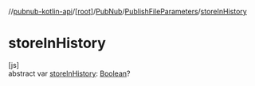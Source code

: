 //[pubnub-kotlin-api](../../../../index.md)/[[root]](../../index.md)/[PubNub](../index.md)/[PublishFileParameters](index.md)/[storeInHistory](store-in-history.md)

# storeInHistory

[js]\
abstract var [storeInHistory](store-in-history.md): [Boolean](https://kotlinlang.org/api/latest/jvm/stdlib/kotlin/-boolean/index.html)?
